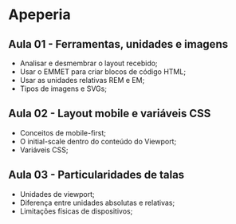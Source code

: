 # Apeperia

## Aula 01 - Ferramentas, unidades e imagens

- Analisar e desmembrar o layout recebido;
- Usar o EMMET para criar blocos de código HTML;
- Usar as unidades relativas REM e EM;
- Tipos de imagens e SVGs;

## Aula 02 - Layout mobile e variáveis CSS

- Conceitos de mobile-first;
- O initial-scale dentro do conteúdo do Viewport;
- Variáveis CSS;

## Aula 03 - Particularidades de talas

- Unidades de viewport;
- Diferença entre unidades absolutas e relativas;
- Limitações físicas de dispositivos;
